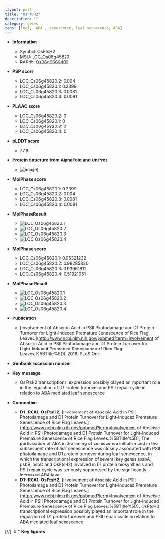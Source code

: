 ```yaml
---
layout: post
title: "OsFtsH2"
description: ""
category: genes
tags: [leaf,  ABA , senescence, leaf senescence, ABA]
---
```


* **Information**  
    + Symbol: OsFtsH2  
    + MSU: [LOC_Os06g45820](http://rice.plantbiology.msu.edu/cgi-bin/ORF_infopage.cgi?orf=LOC_Os06g45820)  
    + RAPdb: [Os06g0669400](http://rapdb.dna.affrc.go.jp/viewer/gbrowse_details/irgsp1?name=Os06g0669400)  

* **PSP score**  
    + LOC_Os06g45820.2: 0.004 
    + LOC_Os06g45820.1: 0.2399 
    + LOC_Os06g45820.3: 0.0081 
    + LOC_Os06g45820.4: 0.0081 

* **PLAAC score**  
    + LOC_Os06g45820.2: 0 
    + LOC_Os06g45820.1: 0 
    + LOC_Os06g45820.3: 0 
    + LOC_Os06g45820.4: 0 

* **pLDDT score**
    + 77.6

* **[Protein Structure from AlphaFold and UniProt](https://www.uniprot.org/uniprotkb/Q655S1/entry#structure)**
    + ![image](https://ricepsp.github.io/images/Q6/AF-Q655S1-F1.png))

* **MolPhase score**
    + LOC_Os06g45820.1: 0.2399
    + LOC_Os06g45820.2: 0.004
    + LOC_Os06g45820.3: 0.0081
    + LOC_Os06g45820.4: 0.0081

* **MolPhaseResult**
    + ![LOC_Os06g45820.1](https://ricepsp.github.io/pictures/LOC_Os06g/LOC_Os06g45820.1.png)
    + ![LOC_Os06g45820.2](https://ricepsp.github.io/pictures/LOC_Os06g/LOC_Os06g45820.2.png)
    + ![LOC_Os06g45820.3](https://ricepsp.github.io/pictures/LOC_Os06g/LOC_Os06g45820.3.png)
    + ![LOC_Os06g45820.4](https://ricepsp.github.io/pictures/LOC_Os06g/LOC_Os06g45820.4.png)

* **MolPhase score**
    + LOC_Os06g45820.1: 0.95321232
    + LOC_Os06g45820.2: 0.98285830
    + LOC_Os06g45820.3: 0.93961811
    + LOC_Os06g45820.4: 0.51921051

* **MolPhase Result**
    + ![LOC_Os06g45820.1](https://304243504.github.io/Pictures/LOC_Os06g/LOC_Os06g45820.1.png)
    + ![LOC_Os06g45820.2](https://304243504.github.io/Pictures/LOC_Os06g/LOC_Os06g45820.2.png)
    + ![LOC_Os06g45820.3](https://304243504.github.io/Pictures/LOC_Os06g/LOC_Os06g45820.3.png)
    + ![LOC_Os06g45820.4](https://304243504.github.io/Pictures/LOC_Os06g/LOC_Os06g45820.4.png)

* **Publication**  
    + [Involvement of Abscisic Acid in PSII Photodamage and D1 Protein Turnover for Light-Induced Premature Senescence of Rice Flag Leaves.](http://www.ncbi.nlm.nih.gov/pubmed?term=Involvement of Abscisic Acid in PSII Photodamage and D1 Protein Turnover for Light-Induced Premature Senescence of Rice Flag Leaves.%5BTitle%5D), 2016, PLoS One.

* **Genbank accession number**  

* **Key message**  
    + OsFtsH2 transcriptional expression possibly played an important role in the regulation of D1 protein turnover and PSII repair cycle in relation to ABA mediated leaf senescence

* **Connection**  
    + __D1~RGA1__, __OsFtsH2__, [Involvement of Abscisic Acid in PSII Photodamage and D1 Protein Turnover for Light-Induced Premature Senescence of Rice Flag Leaves.](http://www.ncbi.nlm.nih.gov/pubmed?term=Involvement of Abscisic Acid in PSII Photodamage and D1 Protein Turnover for Light-Induced Premature Senescence of Rice Flag Leaves.%5BTitle%5D), The participation of ABA in the timing of senescence initiation and in the subsequent rate of leaf senescence was closely associated with PSII photodamage and D1 protein turnover during leaf senescence, in which the transcriptional expression of several key genes (psbA, psbB, psbC and OsFtsH2) involved in D1 protein biosynthesis and PSII repair cycle was seriously suppressed by the significantly increased ABA level
    + __D1~RGA1__, __OsFtsH2__, [Involvement of Abscisic Acid in PSII Photodamage and D1 Protein Turnover for Light-Induced Premature Senescence of Rice Flag Leaves.](http://www.ncbi.nlm.nih.gov/pubmed?term=Involvement of Abscisic Acid in PSII Photodamage and D1 Protein Turnover for Light-Induced Premature Senescence of Rice Flag Leaves.%5BTitle%5D), OsFtsH2 transcriptional expression possibly played an important role in the regulation of D1 protein turnover and PSII repair cycle in relation to ABA mediated leaf senescence

[//]: # * **Key figures**  



